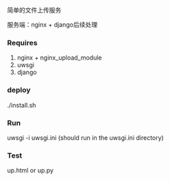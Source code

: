 简单的文件上传服务

服务端：nginx + django后续处理


### Requires

1. nginx + nginx_upload_module
2. uwsgi
3. django

### deploy

./install.sh

### Run

uwsgi -i uwsgi.ini
(should run in the uwsgi.ini directory)

### Test

up.html or up.py
